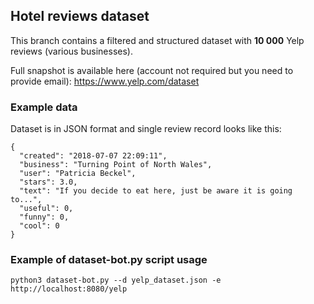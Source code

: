 ## Hotel reviews dataset
This branch contains a filtered and structured dataset with **10 000** Yelp reviews (various businesses). 

Full snapshot is available here (account not required but you need to provide email): https://www.yelp.com/dataset

### Example data

Dataset is in JSON format and single review record looks like this:

```
{
  "created": "2018-07-07 22:09:11",
  "business": "Turning Point of North Wales",
  "user": "Patricia Beckel",
  "stars": 3.0,
  "text": "If you decide to eat here, just be aware it is going to...",
  "useful": 0,
  "funny": 0,
  "cool": 0
}
```

### Example of dataset-bot.py script usage

```
python3 dataset-bot.py --d yelp_dataset.json -e http://localhost:8080/yelp
```
